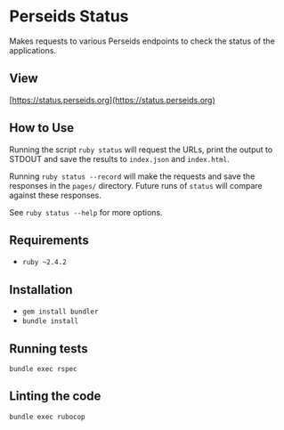 # Perseids Status

Makes requests to various Perseids endpoints to check the status of the applications.

## View

[https://status.perseids.org](https://status.perseids.org)

## How to Use

Running the script `ruby status` will request the URLs, print the output to STDOUT and save the results to `index.json` and `index.html`.

Running `ruby status --record` will make the requests and save the responses in the `pages/` directory.
Future runs of `status` will compare against these responses.

See `ruby status --help` for more options.

## Requirements

* `ruby ~2.4.2`

## Installation

* `gem install bundler`
* `bundle install`

## Running tests

`bundle exec rspec`

## Linting the code

`bundle exec rubocop`
